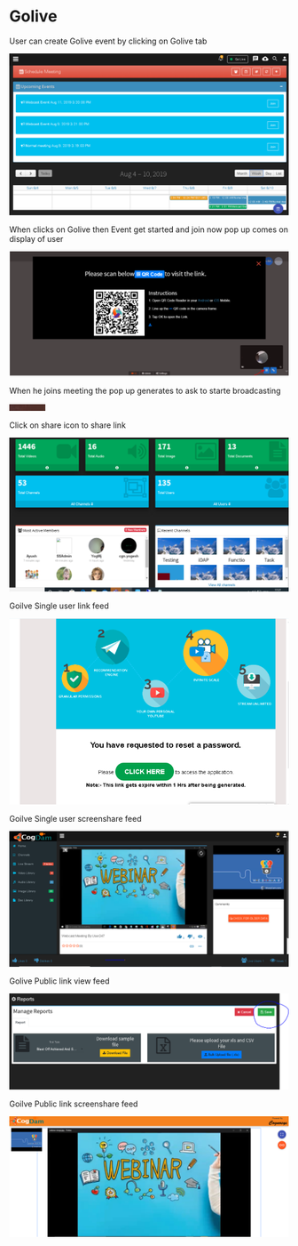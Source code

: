 # Golive

User can create Golive event by clicking on Golive tab 

![](.gitbook/assets/image%20%2864%29.png)

When clicks on Golive then Event get started and join now pop up comes on display of user

![](.gitbook/assets/image%20%28313%29.png)

When he joins meeting the pop up generates to ask to starte broadcasting 

![](.gitbook/assets/image%20%2857%29.png)

Click on share icon to share  link

![](.gitbook/assets/image%20%2823%29.png)

Goilve Single user link feed

![](.gitbook/assets/image%20%28214%29.png)

Goilve Single user screenshare feed

![](.gitbook/assets/microsoftteams-image-3.png)

Golive Public link view feed

![](.gitbook/assets/image%20%28229%29.png)

Goilve Public link screenshare feed

![](.gitbook/assets/microsoftteams-image-4.png)











